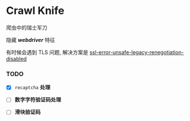 ﻿# Crawl Knife

爬虫中的瑞士军刀

隐藏 **_webdriver_** 特征


有时候会遇到 TLS 问题, 解决方案是 [ssl-error-unsafe-legacy-renegotiation-disabled](https://stackoverflow.com/questions/71603314/ssl-error-unsafe-legacy-renegotiation-disabled) 

### TODO

* [x] `recaptcha` **处理**
* [ ] **数字字符验证码处理**
* [ ] **滑块验证码**

